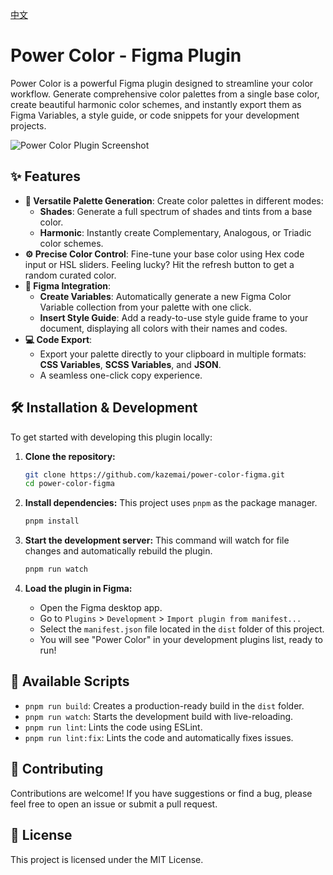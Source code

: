 [中文](./README.zh-CN.md)

# Power Color - Figma Plugin

Power Color is a powerful Figma plugin designed to streamline your color workflow. Generate comprehensive color palettes from a single base color, create beautiful harmonic color schemes, and instantly export them as Figma Variables, a style guide, or code snippets for your development projects.

![Power Color Plugin Screenshot](https://raw.githubusercontent.com/kazemai/power-color-figma/main/cover.png)

## ✨ Features

- **🎨 Versatile Palette Generation**: Create color palettes in different modes:
  - **Shades**: Generate a full spectrum of shades and tints from a base color.
  - **Harmonic**: Instantly create Complementary, Analogous, or Triadic color schemes.
- **⚙️ Precise Color Control**: Fine-tune your base color using Hex code input or HSL sliders. Feeling lucky? Hit the refresh button to get a random curated color.
- **🚀 Figma Integration**:
  - **Create Variables**: Automatically generate a new Figma Color Variable collection from your palette with one click.
  - **Insert Style Guide**: Add a ready-to-use style guide frame to your document, displaying all colors with their names and codes.
- **💻 Code Export**:
  - Export your palette directly to your clipboard in multiple formats: **CSS Variables**, **SCSS Variables**, and **JSON**.
  - A seamless one-click copy experience.

## 🛠️ Installation & Development

To get started with developing this plugin locally:

1.  **Clone the repository:**
    ```bash
    git clone https://github.com/kazemai/power-color-figma.git
    cd power-color-figma
    ```

2.  **Install dependencies:**
    This project uses `pnpm` as the package manager.
    ```bash
    pnpm install
    ```

3.  **Start the development server:**
    This command will watch for file changes and automatically rebuild the plugin.
    ```bash
    pnpm run watch
    ```

4.  **Load the plugin in Figma:**
    - Open the Figma desktop app.
    - Go to `Plugins` > `Development` > `Import plugin from manifest...`
    - Select the `manifest.json` file located in the `dist` folder of this project.
    - You will see "Power Color" in your development plugins list, ready to run!

## 📜 Available Scripts

- `pnpm run build`: Creates a production-ready build in the `dist` folder.
- `pnpm run watch`: Starts the development build with live-reloading.
- `pnpm run lint`: Lints the code using ESLint.
- `pnpm run lint:fix`: Lints the code and automatically fixes issues.

## 🤝 Contributing

Contributions are welcome! If you have suggestions or find a bug, please feel free to open an issue or submit a pull request.

## 📄 License

This project is licensed under the MIT License.
